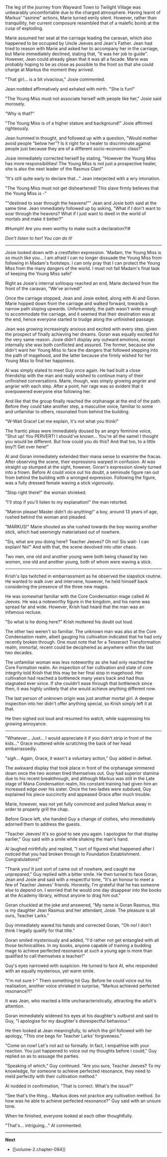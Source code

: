 
The leg of the journey from Wayward Town to Twilight Village was unbearably uncomfortable due to the charged atmosphere. Having learnt of Markus' "asinine" actions, Marie turned eerily silent. However, rather than tranquillity, her current composure resembled that of a malefic bomb at the cusp of exploding.

Marie assumed her seat at the carriage leading the caravan, which also happened to be occupied by Uncle Jeeves and Jean's Father. Jean had tried to reason with Marie and asked her to accompany her in the carriage, but Marie immediately declined, stating that, "It was her job to guide". However, Jean could already glean that it was all a facade. Marie was probably hoping to be as close as possible to the front so that she could charge at Markus the moment they arrived.

"That girl... is a bit vivacious," Josie commented.

Jean nodded affirmatively and exhaled with mirth. "She is fun!"

"The Young Miss must not associate herself with people like her," Josie said morosely.

"Why is that?"

"The Young Miss is of a higher stature and background!" Josie affirmed righteously.

Jean hummed in thought, and followed up with a question, "Would mother avoid people "below her"? Is it right for a healer to discriminate against people just because they are of a different socio-economic class?"

Josie immediately corrected herself by stating, "However the Young Miss has more responsibilities! The Young Miss is not just a prospective healer, she is also the next leader of the Rasmus Clan!"

"It's still quite early to declare that..." Jean interjected with a wry intonation.

"The Young Miss must not get disheartened! This slave firmly believes that the Young Miss is -"

""destined to soar through the heavens!"" Jean and Josie both said at the same time. Jean immediately followed up by asking, "What if I don't want to soar through the heavens? What if I just want to dwell in the world of mortals and make it better?"

#Humph! Are you even worthy to make such a declaration?!#

*Don't listen to her! You can do it!*

____

Josie looked down with a crestfallen expression. 'Madam, the Young Miss is so much like you... I am afraid I can no longer dissuade the Young Miss from following in Madam's footsteps. I can only pray that I can protect the Young Miss from the many dangers of the world. I must not fail Madam's final task of keeping the Young Miss safe!'

Right as Josie's internal soliloquy reached an end, Marie declared from the front of the caravan, "We've arrived!"

Once the carriage stopped, Jean and Josie exited, along with Al and Goran. Marie hopped down from the carriage and walked forward, towards a narrow path sloping upwards. Unfortunately, the path wasn't wide enough to accommodate the carriage, and it seemed that their destination was at the end, hence everyone started to trudge along the unfinished passage.

Jean was growing increasingly anxious and excited with every step, given the prospect of finally achieving her dreams. Goran was equally excited for the very same reason. Josie didn't display any outward emotions, except internally she was both conflicted and assured. The former, because she didn't want her Young Miss to face the dangers that followed stepping into the path of magehood, and the latter because she firmly wished for her Young Miss to find her happiness. 

Al was simply elated to meet Guy once again. He had built a close friendship with the man and really wished to continue many of their unfinished conversations. Marie, though, was simply growing angrier and angrier with each step. After a point, her rage was so evident that it overpowered everyone else following her.

And like that the group finally reached the orphanage at the end of the path. Before they could take another step, a masculine voice, familiar to some and unfamiliar to others, resonated from behind the building.

"W-Wait Grace! Let me explain, it's not what you think!"

The frantic pleas were immediately doused by an angry feminine voice, "Shut up! You PERVERT! I should've known... You're all the same! I thought you would be different. But how could you do this? And that too, to a little boy?! Get over here!"

Al and Goran immediately extended their mana sense to examine the fracas. After observing the scene, their expressions warped in confusion. Al was straight up stumped at the sight, however, Goran's expression slowly turned into a frown. Before Al could voice out his doubt, a seminude figure ran out from behind the building with a wronged expression. Following the figure, was a fully dressed female waving a stick vigorously.

"Stop right there!" the woman shrieked.

"I'll stop if you'll listen to my explanation!" the man retorted.

"Matron please! Master didn't do anything!" a boy, around 13 years of age, rushed behind the woman and pleaded.

"MARKUS!" Marie shouted as she rushed towards the boy waving another stick, which had seemingly materialised out of nowhere.

"Sis, what are you doing here? Teacher Jeeves? Oh no! Sis wait- I can explain! No!" And with that, the scene devolved into utter chaos.

Two men, one old and another young were both being chased by two women, one old and another young, both of whom were waving a stick.

____

Krish's lips twitched in embarrassment as he observed the slapstick routine. He wanted to walk over and intervene, however, he held himself back considering the presence of the three new mages.

He was somewhat familiar with the Core Condensation mage called Al Jeeves. He was a noteworthy figure in the kingdom, and his name was spread far and wide. However, Krish had heard that the man was an infamous recluse.

"So what is he doing here?" Krish muttered his doubt out loud.

The other two weren't so familiar. The unknown man was also at the Core Condensation realm, albeit gauging his cultivation indicated that he had only recently broken through. One must note that for a Tesseract Transformation realm, immortal, recent could be deciphered as anywhere within the last two decades.

The unfamiliar woman was less noteworthy as she had only reached the Core Formation realm. An inspection of her cultivation and state of core integrity told Krish that this may be her final stop in magehood. Her cultivation had reached a bottleneck many years back and had thus stagnated ever since. If she couldn't ease through that bottleneck since then, it was highly unlikely that she would achieve anything different now.

The last person of unknown origin was just another mortal girl. A deeper inspection into her didn't offer anything special, so Krish simply left it at that.

He then sighed out loud and resumed his watch, while suppressing his growing annoyance.

____

"Whatever... Just... I would appreciate it if you didn't strip in front of the kids..." Grace muttered while scratching the back of her head embarrassedly.

"*sigh*... Again, Grace, it wasn't a voluntary action," Guy added in defeat.

The awkward display that took place in front of the orphanage simmered down once the two women tired themselves out. Guy had superior stamina due to his recent breakthrough, and although Markus was still in the Late stage of Mana Condensation realm, his constant training had given him an increased edge over his sister. Once the two ladies were subdued, Guy explained his piece succinctly and appeased Grace after much trouble.

Marie, however, was not yet fully convinced and pulled Markus away in order to properly grill the chap.

Before Grace left, she handed Guy a change of clothes, who immediately adorned them to address the guests.

"Teacher Jeeves! It's so good to see you again. I apologise for that display earlier," Guy said with a smile while shaking the man's hand.

Al laughed mirthfully and replied, "I sort of figured what happened after I noticed that you had broken through to Foundation Establishment. Congratulations!"

"Thank you! It just sort of came out of nowhere, and caught me unprepared," Guy replied with a bitter smile. He then turned to face Goran, Jean and Josie and said with a respectful tone, "It's an honour to meet a few of Teacher Jeeves' friends. Honestly, I'm grateful that he has someone else to depend on. I worried that he would one day disappear into the books at the Academy library, without anyone to drag him out."

Goran chuckled at the joke and answered, "My name is Goran Rasmus, this is my daughter Jean Rasmus and her attendant, Josie. The pleasure is all ours, Teacher Larks."

Guy immediately waved his hands and corrected Goran, "Oh no! I don't think I legally qualify for that title."

Goran smiled mysteriously and added, "I'd rather not get entangled with all those technicalities. In my books, anyone capable of training a budding mage to achieve perfected resonance at such a young age is more than qualified to call themselves a teacher!"

Guy's eyes narrowed with suspicion. He turned to face Al, who responded with an equally mysterious, yet warm smile.

"I'm not sure I-" Them something hit Guy. Before he could voice out his realisation, another voice shrieked in surprise, "Markus achieved perfected resonance?!"

It was Jean, who reacted a little uncharacteristically, attracting the adult's attention.

Goran immediately widened his eyes at his daughter's outburst and said to Guy, "I apologise for my daughter's disrespectful behaviour."

He then looked at Jean meaningfully, to which the girl followed with her apology, "This one begs for Teacher Larks' forgiveness."

"Come on now! Let's not act so formally. In fact, I empathise with your reaction. You just happened to voice out my thoughts before I could," Guy replied so as to assuage the parties.

"Speaking of which," Guy continued. "Are you sure, Teacher Jeeves? To my knowledge, for someone to achieve perfected resonance, they need to meld perfectly with their cultivation method."

Al nodded in confirmation, "That is correct. What's the issue?"

"See that's the thing... Markus does not practice any cultivation method. So how was he able to achieve perfected resonance?" Guy said with an unsure tone.

When he finished, everyone looked at each other thoughtfully.

"That's... intriguing..." Al commented.

____

**Next**
* [[volume-2.chapter-084]]